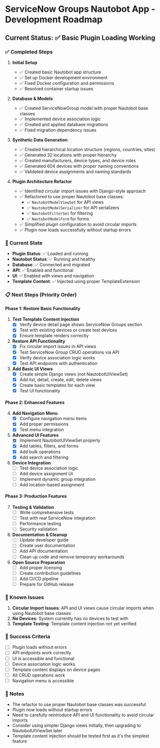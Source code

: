 # ServiceNow Groups Nautobot App - Development Roadmap

## Current Status: ✅ Basic Plugin Loading Working

### ✅ Completed Steps

1. **Initial Setup**
   - ✅ Created basic Nautobot app structure
   - ✅ Set up Docker development environment
   - ✅ Fixed Docker configuration and permissions
   - ✅ Resolved container startup issues

2. **Database & Models**
   - ✅ Created ServiceNowGroup model with proper Nautobot base classes
   - ✅ Implemented device association logic
   - ✅ Created and applied database migrations
   - ✅ Fixed migration dependency issues

3. **Synthetic Data Generation**
   - ✅ Created hierarchical location structure (regions, countries, sites)
   - ✅ Generated 32 locations with proper hierarchy
   - ✅ Created manufacturers, device types, and device roles
   - ✅ Generated 604 devices with proper naming conventions
   - ✅ Validated device assignments and naming standards

4. **Plugin Architecture Refactor**
   - ✅ Identified circular import issues with Django-style approach
   - ✅ Refactored to use proper Nautobot base classes:
     - ✅ `NautobotModelViewSet` for API views
     - ✅ `NautobotModelSerializer` for API serializers
     - ✅ `NautobotFilterSet` for filtering
     - ✅ `NautobotModelForm` for forms
   - ✅ Simplified plugin configuration to avoid circular imports
   - ✅ Plugin now loads successfully without startup errors

### 🔄 Current State

- **Plugin Status**: ✅ Loaded and running
- **Nautobot Status**: ✅ Running and healthy
- **Database**: ✅ Connected and migrated
- **API**: ✅ Enabled and functional
- **UI**: ✅ Enabled with views and navigation
- **Template Content**: ✅ Injected using proper TemplateExtension

### 📋 Next Steps (Priority Order)

#### Phase 1: Restore Basic Functionality
1. **Test Template Content Injection**
   - [x] Verify device detail page shows ServiceNow Groups section
   - [x] Test with existing devices or create test devices
   - [x] Ensure template renders correctly

2. **Restore API Functionality**
   - [x] Fix circular import issues in API views
   - [x] Test ServiceNow Group CRUD operations via API
   - [x] Verify device association logic works
   - [x] Test API endpoints with authentication

3. **Add Basic UI Views**
   - [x] Create simple Django views (not NautobotUIViewSet)
   - [x] Add list, detail, create, edit, delete views
   - [x] Create basic templates for each view
   - [x] Test UI functionality

#### Phase 2: Enhanced Features
4. **Add Navigation Menu**
   - [x] Configure navigation menu items
   - [x] Add proper permissions
   - [x] Test menu integration

5. **Advanced UI Features**
   - [x] Implement NautobotUIViewSet properly
   - [x] Add tables, filters, and forms
   - [x] Add bulk operations
   - [x] Add search and filtering

6. **Device Integration**
   - [ ] Test device association logic
   - [ ] Add device assignment UI
   - [ ] Implement dynamic group integration
   - [ ] Add location-based assignment

#### Phase 3: Production Features
7. **Testing & Validation**
   - [ ] Write comprehensive tests
   - [ ] Test with real ServiceNow integration
   - [ ] Performance testing
   - [ ] Security validation

8. **Documentation & Cleanup**
   - [ ] Update developer guide
   - [ ] Create user documentation
   - [ ] Add API documentation
   - [ ] Clean up code and remove temporary workarounds

9. **Open Source Preparation**
   - [ ] Add proper licensing
   - [ ] Create contribution guidelines
   - [ ] Add CI/CD pipeline
   - [ ] Prepare for GitHub release

### 🐛 Known Issues

1. **Circular Import Issues**: API and UI views cause circular imports when using Nautobot base classes
2. **No Devices**: System currently has no devices to test with
3. **Template Testing**: Template content injection not yet verified

### 🎯 Success Criteria

- [ ] Plugin loads without errors
- [ ] API endpoints work correctly
- [ ] UI is accessible and functional
- [ ] Device association logic works
- [ ] Template content displays on device pages
- [ ] All CRUD operations work
- [ ] Navigation menu is accessible

### 📝 Notes

- The refactor to use proper Nautobot base classes was successful
- Plugin now loads without startup errors
- Need to carefully reintroduce API and UI functionality to avoid circular imports
- Consider using simpler Django views initially, then upgrading to NautobotUIViewSet later
- Template content injection should be tested first as it's the simplest feature 